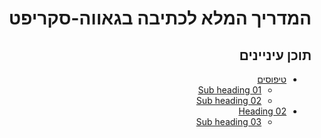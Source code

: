 <div dir='rtl' align='right'>
  <h1>המדריך המלא לכתיבה בגאווה-סקריפט</h1p>
  <h2>תוכן עיניינים</h2>



- [טיפוסים](#)
	- [Sub heading 01](#sub-heading-01)
	- [Sub heading 02](#sub-heading-02)
- [Heading 02](#heading-02)
	- [Sub heading 03](#sub-heading-03)
</div>
